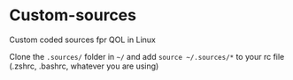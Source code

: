 # Custom-sources
Custom coded sources fpr QOL in Linux

Clone the ```.sources/``` folder in ```~/``` and add ```source ~/.sources/*``` to your rc file (.zshrc, .bashrc, whatever you are using)
